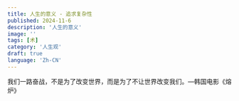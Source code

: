 ```yaml
---
title: 人生的意义 - 追求复杂性
published: 2024-11-6
description: '人生的意义'
image: ''
tags: [术]
category: '人生观'
draft: true
language: 'Zh-CN'
---
```

我们一路奋战，不是为了改变世界，而是为了不让世界改变我们。—韩国电影《熔炉》
